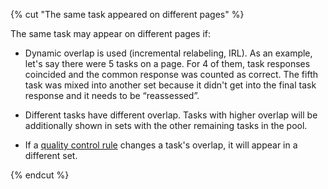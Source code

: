 {% cut "The same task appeared on different pages" %}

The same task may appear on different pages if:

- Dynamic overlap is used (incremental relabeling, IRL). As an example, let's say there were 5 tasks on a page. For 4 of them, task responses coincided and the common response was counted as correct. The fifth task was mixed into another set because it didn't get into the final task response and it needs to be “reassessed”.

- Different tasks have different overlap. Tasks with higher overlap will be additionally shown in sets with the other remaining tasks in the pool.

- If a [quality control rule](../../../../glossary.md#quality-control-rule) changes a task's overlap, it will appear in a different set.

{% endcut %}